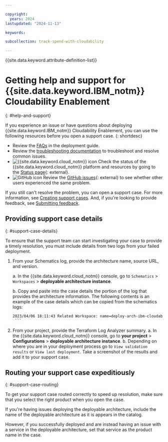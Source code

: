 ```yaml
---

copyright:
  years: 2024
lastupdated: "2024-11-13"

keywords:

subcollection: track-spend-with-cloudability

---
```


{{site.data.keyword.attribute-definition-list}}



# Getting help and support for {{site.data.keyword.IBM_notm}} Cloudability Enablement
{: #help-and-support}

If you experience an issue or have questions about deploying {{site.data.keyword.IBM_notm}} Cloudability Enablement, you can use the following resources before you open a support case.
{: shortdesc}

* Review the [FAQs](/docs/track-spend-with-cloudability?topic=track-spend-with-cloudability-ibm-cloud-enablement-faqs) in the deployment guide.
* Review the [troubleshooting documentation](/docs/track-spend-with-cloudability?topic=track-spend-with-cloudability-ts-deploy-failed) to troubleshoot and resolve common issues.
* ![{{site.data.keyword.cloud_notm}} icon](../icons/ibm-cloud-16.svg "{{site.data.keyword.cloud_notm}} icon") Check the status of the {{site.data.keyword.cloud_notm}} platform and resources by going to the [Status page](https://cloud.ibm.com/status){: external}.
* ![GitHub icon](../icons/logo-github-16.svg "GitHub icon") Review the [GitHub issues](https://github.com/terraform-ibm-modules/terraform-ibm-cloudability-onboarding){: external} to see whether other users experienced the same problem.


If you still can't resolve the problem, you can open a support case. For more information, see [Creating support cases](/docs/account?topic=account-open-case&interface=ui). And, if you're looking to provide feedback, see [Submitting feedback](/docs/overview?topic=overview-feedback).

## Providing support case details
{: #support-case-details}

To ensure that the support team can start investigating your case to provide a timely resolution, you must include details from two logs from your failed deployment.


1. From your Schematics log, provide the architecture name, source URL, and version.

    a. In the {{site.data.keyword.cloud_notm}} console, go to `Schematics` > `Workspaces` > **deployable architecture instance**.

    b. Copy and paste into the case details the portion of the log that provides the architecture information. The following contents is an example of the case details which can be copied from the schematics logs:

      ```sh
      2023/04/06 18:11:43 Related Workspace: name=deploy-arch-ibm-cloudability-04-06-2023, sourcerelease=(not specified), sourceurl=https modules/terraform-ibm-cloudability-onboarding/archive/v1.0.3.tar.gz,tolder=terratorm-ibm-terraform-ibm-cloudability-onboarding-1.0.3/modules/roks
       ```

2. From your project, provide the Terraform Log Analyzer summary.
   a. In the {{site.data.keyword.cloud_notm}} console, go to **your project** > **Configurations** > **deployable architecture instance**.
   b. Depending on where you are in your deployment process go to `View validation results` or `View last deployment`. Take a screenshot of the results and add it to your support case.

## Routing your support case expeditiously
{: #support-case-routing}

To get your support case routed correctly to speed up resolution, make sure that you select the right product when you open the case.

If you're having issues deploying the deployable architecture, include the name of the deployable architecture as it is appears in the catalog.

However, if you successfully deployed and are instead having an issue with a service in the deployable architecture, set that service as the product name in the case.
